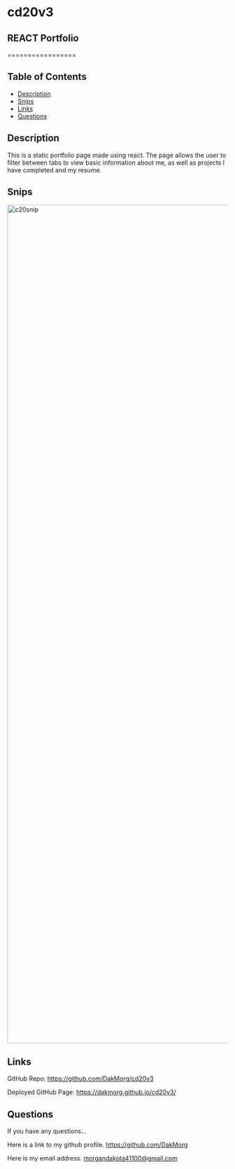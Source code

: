 # cd20v3
## REACT Portfolio
=================

## Table of Contents

* [Description](#Description)
* [Snips](#Snips)
* [Links](#Links)
* [Questions](#Questions)

## Description

This is a static portfolio page made using react. The page allows the user to filter 
between tabs to view basic information about me, as well as projects I have completed and
my resume.

## Snips


<img width="1914" alt="c20snip" src="https://user-images.githubusercontent.com/108765820/211121257-522db103-2ae8-465f-af94-9e1b2f400866.PNG">


## Links

GitHub Repo: https://github.com/DakMorg/cd20v3

Deployed GitHub Page: https://dakmorg.github.io/cd20v3/

## Questions

If you have any questions...

Here is a link to my github profile.
https://github.com/DakMorg

Here is my email address. 
morgandakota41100@gmail.com
